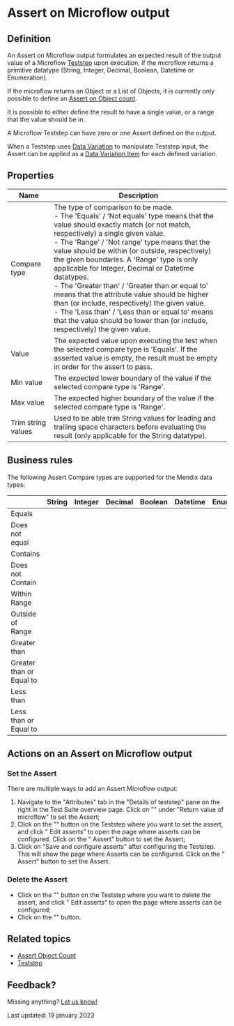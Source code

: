 # Assert on Microflow output

## Definition

An Assert on Microflow output formulates an expected result of the output value of a Microflow [Teststep](../Teststep) upon execution, 
if the microflow returns a primitive datatype (String, Integer, Decimal, Boolean, Datetime or Enumeration).

If the microflow returns an Object or a List of Objects, it is currently only possible to define an [Assert on Object count](assert-object-count).

It is possible to either define the result to have a single value, or a range that the value should be in. 

A Microflow Teststep can have zero or one Assert defined on the output.

When a Teststep uses [Data Variation](../datavariation) to manipulate Teststep input, the Assert can be applied as a [Data Variation Item](../datavariation-item) for each defined variation.

## Properties
| Name               | Description                                                                                                                                                                                                                                                                                                                                                                                                                                                                                                                                                                                                                                                                                                 |
| ------------------ | ----------------------------------------------------------------------------------------------------------------------------------------------------------------------------------------------------------------------------------------------------------------------------------------------------------------------------------------------------------------------------------------------------------------------------------------------------------------------------------------------------------------------------------------------------------------------------------------------------------------------------------------------------------------------------------------------------------- |
| Compare type       | The type of comparison to be made. <br />  - The 'Equals' / 'Not equals' type means that the value should exactly match (or not match, respectively) a single given value. <br />   - The 'Range' / 'Not range' type  means that the value should be within (or outside, respectively) the given boundaries. A 'Range' type is only applicable for Integer, Decimal or Datetime datatypes.  <br />   - The 'Greater than' / 'Greater than or equal to' means that the attribute value should be higher than (or include, respectively) the given value.  <br />   - The 'Less than' / 'Less than or equal to' means that the value should be lower than (or include, respectively) the given value.  <br /> |
| Value              | The expected value upon executing the test when the selected compare type is 'Equals'. If the asserted value is empty, the result must be empty in order for the assert to pass.                                                                                                                                                                                                                                                                                                                                                                                                                                                                                                                            |
| Min value          | The expected lower boundary of the value if the selected compare type is 'Range'.                                                                                                                                                                                                                                                                                                                                                                                                                                                                                                                                                                                                                           |
| Max value          | The expected higher boundary of the value if the selected compare type is 'Range'.                                                                                                                                                                                                                                                                                                                                                                                                                                                                                                                                                                                                                          |
| Trim string values | Used to be able trim String values for leading and trailing space characters before evaluating the result (only applicable for the String datatype).                                                                                                                                                                                                                                                                                                                                                                                                                                                                                                                                                        |

## Business rules

The following Assert Compare types are supported for the Mendix data types:


|                          | String                       | Integer                      | Decimal                      | Boolean                      | Datetime                     | Enumeration                  |
| ------------------------ | ---------------------------- | ---------------------------- | ---------------------------- | ---------------------------- | ---------------------------- | ---------------------------- |
| Equals                   | <i class="fas fa-check"></i> | <i class="fas fa-check"></i> | <i class="fas fa-check"></i> | <i class="fas fa-check"></i> | <i class="fas fa-check"></i> | <i class="fas fa-check"></i> |
| Does not equal           | <i class="fas fa-check"></i> | <i class="fas fa-check"></i> | <i class="fas fa-check"></i> | <i class="fas fa-check"></i> | <i class="fas fa-check"></i> | <i class="fas fa-check"></i> |
| Contains                 | <i class="fas fa-check"></i> |                              |                              |                              |                              |                              |
| Does not Contain         | <i class="fas fa-check"></i> |                              |                              |                              |                              |                              |
| Within Range             |                              | <i class="fas fa-check"></i> | <i class="fas fa-check"></i> |                              | <i class="fas fa-check"></i> |
| Outside of Range         |                              | <i class="fas fa-check"></i> | <i class="fas fa-check"></i> |                              | <i class="fas fa-check"></i> |
| Greater than             |                              | <i class="fas fa-check"></i> | <i class="fas fa-check"></i> |                              | <i class="fas fa-check"></i> |
| Greater than or Equal to |                              | <i class="fas fa-check"></i> | <i class="fas fa-check"></i> |                              | <i class="fas fa-check"></i> |
| Less than                |                              | <i class="fas fa-check"></i> | <i class="fas fa-check"></i> |                              | <i class="fas fa-check"></i> |
| Less than or Equal to    |                              | <i class="fas fa-check"></i> | <i class="fas fa-check"></i> |                              | <i class="fas fa-check"></i> |


## Actions on an Assert on Microflow output 

### Set the Assert 
There are multiple ways to add an Assert Microflow output:
1. Navigate to the "Attributes" tab in the "Details of teststep" pane on the right in the Test Suite overview page. Click on "<i class="fal fa-ballot-check"></i>" under "Return value of microflow" to set the Assert;
2. Click on the "<i class="fas fa-ellipsis"></i>" button on the Teststep where you want to set the assert, and click "<i class="fal fa-ballot-check"></i> Edit asserts" to open the page where asserts can be configured. Click on the "<i class="fal fa-plus-circle"></i> Assert" button to set the Assert;
3. Click on "Save and configure asserts" after configuring the Teststep. This will show the page where Asserts can be configured. Click on the "<i class="fal fa-plus-circle"></i> Assert" button to set the Assert.

### Delete the Assert  
- Click on the "<i class="fas fa-ellipsis"></i>" button on the Teststep where you want to delete the assert, and click "<i class="fal fa-ballot-check"></i> Edit asserts" to open the page where asserts can be configured;
- Click on the "<i class="fal fa-trash-can"></i>" button.

## Related topics
- [Assert Object Count](assert-object-count)
- [Teststep](../Teststep)

## Feedback?
Missing anything? [Let us know!](mailto:support@menditect.com)

Last updated: 19 january 2023